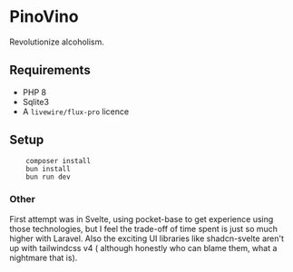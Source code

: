 # PinoVino

Revolutionize alcoholism.

## Requirements

* PHP 8
* Sqlite3
* A `livewire/flux-pro` licence

## Setup

``` shell
	composer install
	bun install
	bun run dev
```


### Other

First attempt was in Svelte, using pocket-base to get experience using those technologies,
 but I feel the trade-off of time spent is just so much higher with Laravel.
Also the exciting UI libraries like shadcn-svelte aren't up with tailwindcss v4 (
 although honestly who can blame them, what a nightmare that is).
